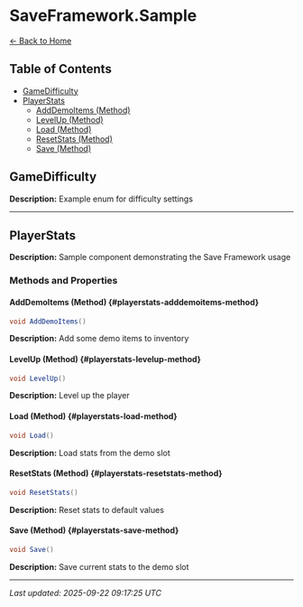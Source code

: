 # SaveFramework.Sample

[← Back to Home](Home.md)

## Table of Contents

- [GameDifficulty](#gamedifficulty)
- [PlayerStats](#playerstats)
  - [AddDemoItems (Method)](#playerstats-adddemoitems-method)
  - [LevelUp (Method)](#playerstats-levelup-method)
  - [Load (Method)](#playerstats-load-method)
  - [ResetStats (Method)](#playerstats-resetstats-method)
  - [Save (Method)](#playerstats-save-method)

## GameDifficulty

**Description:** Example enum for difficulty settings

---

## PlayerStats

**Description:** Sample component demonstrating the Save Framework usage

### Methods and Properties

#### AddDemoItems (Method) {#playerstats-adddemoitems-method}
```csharp
void AddDemoItems()
```


**Description:** Add some demo items to inventory

#### LevelUp (Method) {#playerstats-levelup-method}
```csharp
void LevelUp()
```


**Description:** Level up the player

#### Load (Method) {#playerstats-load-method}
```csharp
void Load()
```


**Description:** Load stats from the demo slot

#### ResetStats (Method) {#playerstats-resetstats-method}
```csharp
void ResetStats()
```


**Description:** Reset stats to default values

#### Save (Method) {#playerstats-save-method}
```csharp
void Save()
```


**Description:** Save current stats to the demo slot

---

*Last updated: 2025-09-22 09:17:25 UTC*
